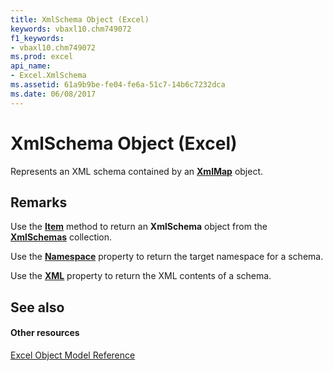 ```yaml
---
title: XmlSchema Object (Excel)
keywords: vbaxl10.chm749072
f1_keywords:
- vbaxl10.chm749072
ms.prod: excel
api_name:
- Excel.XmlSchema
ms.assetid: 61a9b9be-fe04-fe6a-51c7-14b6c7232dca
ms.date: 06/08/2017
---
```



# XmlSchema Object (Excel)

Represents an XML schema contained by an  **[XmlMap](Excel.XmlMap.md)** object.


## Remarks

Use the  **[Item](Excel.XmlSchemas.Item.md)** method to return an **XmlSchema** object from the **[XmlSchemas](Excel.XmlSchemas.md)** collection.

Use the  **[Namespace](Excel.XmlSchema.Namespace.md)** property to return the target namespace for a schema.

Use the  **[XML](Excel.XmlSchema.XML.md)** property to return the XML contents of a schema.


## See also


#### Other resources


[Excel Object Model Reference](http://msdn.microsoft.com/library/11ea8598-8a20-92d5-f98b-0da04263bf2c%28Office.15%29.aspx)


